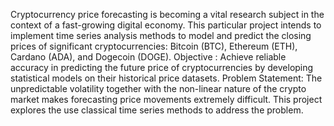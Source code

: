Cryptocurrency price forecasting is becoming a vital research subject in the context of a fast-growing digital economy. This particular project intends to implement time series analysis methods to model and predict the closing prices of significant cryptocurrencies: Bitcoin (BTC), Ethereum (ETH), Cardano (ADA), and Dogecoin (DOGE).
Objective : Achieve reliable accuracy in predicting the future price of cryptocurrencies by developing statistical models on their historical price datasets.
Problem Statement: The unpredictable volatility together with the non-linear nature of the crypto market makes forecasting price movements extremely difficult. This project explores the use classical time series methods to address the problem.
